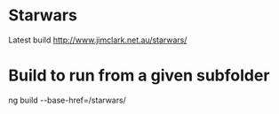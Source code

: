 # Starwars

Latest build
http://www.jimclark.net.au/starwars/

# Build to run from a given subfolder
ng build --base-href=/starwars/
